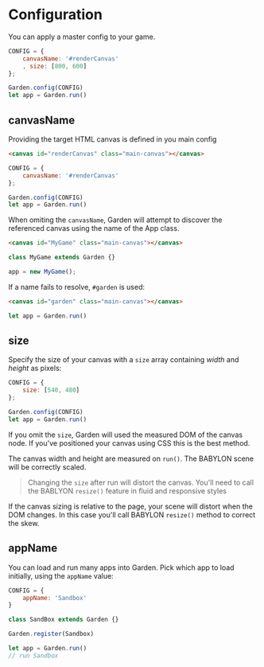 # Configuration

You can apply a master config to your game.

```js
CONFIG = {
    canvasName: '#renderCanvas'
    , size: [800, 600]
};

Garden.config(CONFIG)
let app = Garden.run()
```

## canvasName

Providing the target HTML canvas is defined in you main config

```HTML
<canvas id="renderCanvas" class="main-canvas"></canvas>
```

```js
CONFIG = {
    canvasName: '#renderCanvas'
};

Garden.config(CONFIG)
let app = Garden.run()
```

When omiting the `canvasName`, Garden will attempt to discover the referenced canvas using the name of the App class.


```HTML
<canvas id="MyGame" class="main-canvas"></canvas>
```

```js
class MyGame extends Garden {}

app = new MyGame();
```

If a name fails to resolve, `#garden` is used:


```HTML
<canvas id="garden" class="main-canvas"></canvas>
```

```js
let app = Garden.run()
```

## size

Specify the size of your canvas with a `size` array containing _width_ and _height_ as pixels:

```js
CONFIG = {
    size: [540, 480]
};

Garden.config(CONFIG)
let app = Garden.run()
```

If you omit the `size`, Garden will used the measured DOM of the canvas node. If you've positioned your canvas using CSS this is the best method.

The canvas width and height are measured on `run()`. The BABYLON scene will be correctly scaled.

> Changing the `size` after run will distort the canvas. You'll need to call the BABLYON `resize()` feature in fluid and responsive styles

If the canvas sizing is relative to the page, your scene will distort when the DOM changes. In this case you'll call BABYLON `resize()` method to correct the skew.


## appName

You can load and run many apps into Garden. Pick which app to load initially, using the `appName` value:

```js
CONFIG = {
    appName: 'Sandbox'
}

class SandBox extends Garden {}

Garden.register(Sandbox)

let app = Garden.run()
// run Sandbox
```

